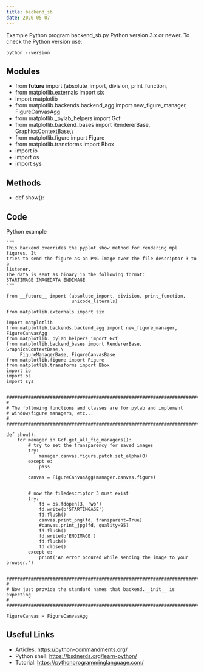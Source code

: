 ```yaml
---
title: backend_sb
date: 2020-05-07
---
```

Example Python program backend_sb.py
Python version 3.x or newer.
To check the Python version use:

    python --version

## Modules

* from __future__ import (absolute_import, division, print_function,
* from matplotlib.externals import six
* import matplotlib
* from matplotlib.backends.backend_agg import new_figure_manager, FigureCanvasAgg
* from matplotlib._pylab_helpers import Gcf
* from matplotlib.backend_bases import RendererBase, GraphicsContextBase,\
* from matplotlib.figure import Figure
* from matplotlib.transforms import Bbox
* import io
* import os
* import sys

## Methods

* def show():

## Code

Python example

    """
    This backend overrides the pyplot show method for rendering mpl figures. It
    tries to send the figure as an PNG-Image over the file descriptor 3 to a
    listener.
    The data is sent as binary in the following format:
    STARTIMAGE IMAGEDATA ENDIMAGE
    """
    
    from __future__ import (absolute_import, division, print_function,
                            unicode_literals)
    
    from matplotlib.externals import six
    
    import matplotlib
    from matplotlib.backends.backend_agg import new_figure_manager, FigureCanvasAgg
    from matplotlib._pylab_helpers import Gcf
    from matplotlib.backend_bases import RendererBase, GraphicsContextBase,\
         FigureManagerBase, FigureCanvasBase
    from matplotlib.figure import Figure
    from matplotlib.transforms import Bbox
    import io
    import os
    import sys
    
    
    ########################################################################
    #
    # The following functions and classes are for pylab and implement
    # window/figure managers, etc...
    #
    ########################################################################
    
    def show():
        for manager in Gcf.get_all_fig_managers():
            # try to set the transparency for saved images
            try:
                manager.canvas.figure.patch.set_alpha(0)
            except e:
                pass
    
            canvas = FigureCanvasAgg(manager.canvas.figure)
    
    
            # now the filedescriptor 3 must exist
            try:
                fd = os.fdopen(3, 'wb')
                fd.write(b'STARTIMGAGE')
                fd.flush()
                canvas.print_png(fd, transparent=True)
                #canvas.print_jpg(fd, quality=95)
                fd.flush()
                fd.write(b'ENDIMAGE')
                fd.flush()
                fd.close()
            except e:
                print('An error occured while sending the image to your browser.')
    
    
    ########################################################################
    #
    # Now just provide the standard names that backend.__init__ is expecting
    #
    ########################################################################
    
    FigureCanvas = FigureCanvasAgg

## Useful Links

- Articles: https://python-commandments.org/
- Python shell: https://bsdnerds.org/learn-python/
- Tutorial: https://pythonprogramminglanguage.com/
